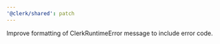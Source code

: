 ```yaml
---
'@clerk/shared': patch
---
```


Improve formatting of ClerkRuntimeError message to include error code.
